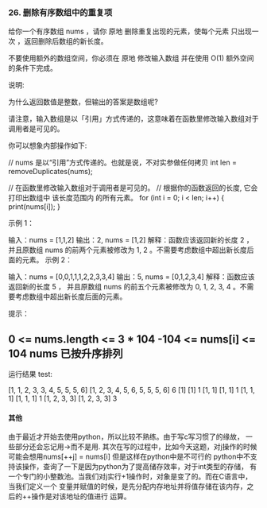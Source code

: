 ### 26. 删除有序数组中的重复项
给你一个有序数组 nums ，请你 原地 删除重复出现的元素，使每个元素 只出现一次 ，返回删除后数组的新长度。

不要使用额外的数组空间，你必须在 原地 修改输入数组 并在使用 O(1) 额外空间的条件下完成。

 

说明:

为什么返回数值是整数，但输出的答案是数组呢?

请注意，输入数组是以「引用」方式传递的，这意味着在函数里修改输入数组对于调用者是可见的。

你可以想象内部操作如下:

// nums 是以“引用”方式传递的。也就是说，不对实参做任何拷贝
int len = removeDuplicates(nums);

// 在函数里修改输入数组对于调用者是可见的。
// 根据你的函数返回的长度, 它会打印出数组中 该长度范围内 的所有元素。
for (int i = 0; i < len; i++) {
    print(nums[i]);
}
 
示例 1：

输入：nums = [1,1,2]
输出：2, nums = [1,2]
解释：函数应该返回新的长度 2 ，并且原数组 nums 的前两个元素被修改为 1, 2 。不需要考虑数组中超出新长度后面的元素。
示例 2：

输入：nums = [0,0,1,1,1,2,2,3,3,4]
输出：5, nums = [0,1,2,3,4]
解释：函数应该返回新的长度 5 ， 并且原数组 nums 的前五个元素被修改为 0, 1, 2, 3, 4 。不需要考虑数组中超出新长度后面的元素。
 

提示：

0 <= nums.length <= 3 * 104
-104 <= nums[i] <= 104
nums 已按升序排列
------------------------------------
运行结果
test:

[1, 1, 2, 3, 3, 4, 5, 5, 5, 6]
[1, 2, 3, 4, 5, 6, 5, 5, 5, 6]
6
[1]
[1]
1
[1, 1]
[1, 1]
1
[1, 1, 1]
[1, 1, 1]
1
[1, 2, 3, 3]
[1, 2, 3, 3]
3
#### 其他
由于最近才开始去使用python，所以比较不熟练。由于写c写习惯了的缘故，
一些部分还会忘记用->而不是用.
其次在写的过程中，比如今天这题，对j操作的时候可能会想用nums[++j] = nums[i]
但是这样在python中是不可行的
python中不支持该操作，查询了一下是因为python为了提高储存效率，对于int类型的存储，
有一个专门的小整数池。当我们对j实行+1操作时，对象是变了的。而在C语言中，当我们定义一个
变量并赋值的时候，是先分配内存地址并将值存储在该内存，之后的++操作是对该地址的值进行
运算。
